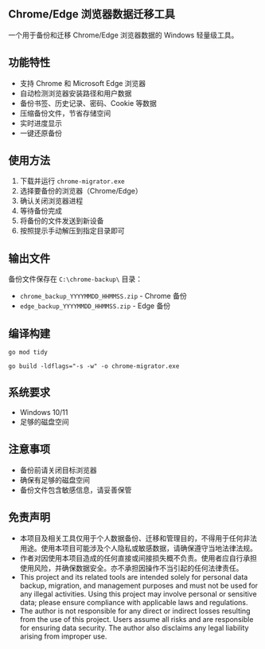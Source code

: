 ## Chrome/Edge 浏览器数据迁移工具

一个用于备份和迁移 Chrome/Edge 浏览器数据的 Windows 轻量级工具。

## 功能特性

- 支持 Chrome 和 Microsoft Edge 浏览器
- 自动检测浏览器安装路径和用户数据
- 备份书签、历史记录、密码、Cookie 等数据
- 压缩备份文件，节省存储空间
- 实时进度显示
- 一键还原备份

## 使用方法

1. 下载并运行 `chrome-migrator.exe`
2. 选择要备份的浏览器（Chrome/Edge）
3. 确认关闭浏览器进程
4. 等待备份完成
5. 将备份的文件发送到新设备
6. 按照提示手动解压到指定目录即可

## 输出文件

备份文件保存在 `C:\chrome-backup\` 目录：
- `chrome_backup_YYYYMMDD_HHMMSS.zip` - Chrome 备份
- `edge_backup_YYYYMMDD_HHMMSS.zip` - Edge 备份

## 编译构建
```
go mod tidy
```
```
go build -ldflags="-s -w" -o chrome-migrator.exe
```


## 系统要求

- Windows 10/11
- 足够的磁盘空间

## 注意事项

- 备份前请关闭目标浏览器
- 确保有足够的磁盘空间
- 备份文件包含敏感信息，请妥善保管

## 免责声明

- 本项目及相关工具仅用于个人数据备份、迁移和管理目的，不得用于任何非法用途。使用本项目可能涉及个人隐私或敏感数据，请确保遵守当地法律法规。
- 作者对因使用本项目造成的任何直接或间接损失概不负责。使用者应自行承担使用风险，并确保数据安全。亦不承担因操作不当引起的任何法律责任。
- This project and its related tools are intended solely for personal data backup, migration, and management purposes and must not be used for any illegal activities. Using this project may involve personal or sensitive data; please ensure compliance with applicable laws and regulations.
- The author is not responsible for any direct or indirect losses resulting from the use of this project. Users assume all risks and are responsible for ensuring data security. The author also disclaims any legal liability arising from improper use.
